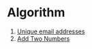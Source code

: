 # Algorithm

1.  [Unique email addresses](unique_email_addresses)
1.  [Add Two Numbers](add_two_numbers)